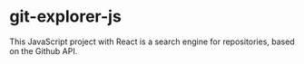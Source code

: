 # git-explorer-js
This JavaScript project with React is a search engine for repositories, based on the Github API.
